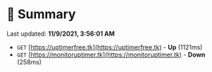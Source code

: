 # 📖 Summary
Last updated: **11/9/2021, 3:56:01 AM**

- `GET` [https://uptimerfree.tk](https://uptimerfree.tk) - **Up** (1121ms)
- `GET` [https://monitoruptimer.tk](https://monitoruptimer.tk) - **Down** (258ms)
